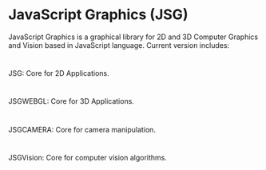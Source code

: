 JavaScript Graphics (JSG)
=========================

JavaScript Graphics is a graphical library for 2D and 3D Computer Graphics and Vision based in JavaScript language. Current version includes:
#
JSG: Core for 2D Applications.
#
JSGWEBGL: Core for 3D Applications.
#
JSGCAMERA: Core for camera manipulation.
#
JSGVision: Core for computer vision algorithms.

 
